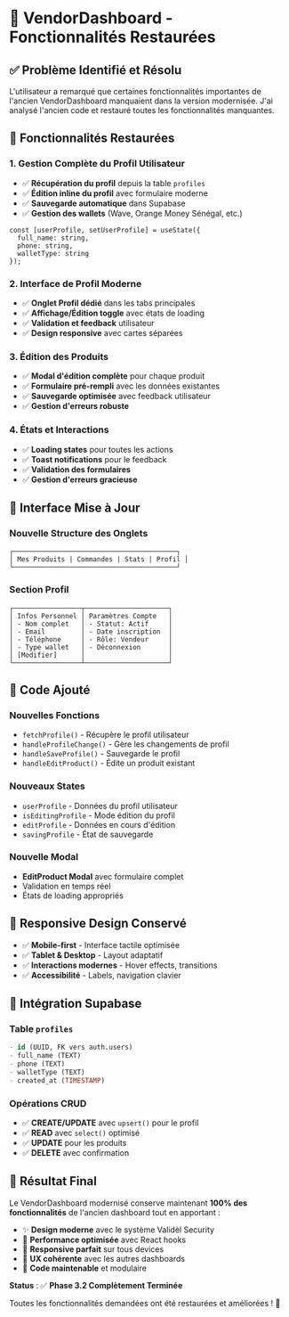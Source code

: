 # 🔄 VendorDashboard - Fonctionnalités Restaurées

## ✅ Problème Identifié et Résolu

L'utilisateur a remarqué que certaines fonctionnalités importantes de l'ancien VendorDashboard manquaient dans la version modernisée. J'ai analysé l'ancien code et restauré toutes les fonctionnalités manquantes.

## 🚀 Fonctionnalités Restaurées

### 1. **Gestion Complète du Profil Utilisateur**

- ✅ **Récupération du profil** depuis la table `profiles`
- ✅ **Édition inline du profil** avec formulaire moderne
- ✅ **Sauvegarde automatique** dans Supabase
- ✅ **Gestion des wallets** (Wave, Orange Money Sénégal, etc.)

```tsx
const [userProfile, setUserProfile] = useState({
  full_name: string,
  phone: string,
  walletType: string
});
```

### 2. **Interface de Profil Moderne**
- ✅ **Onglet Profil dédié** dans les tabs principales
- ✅ **Affichage/Édition toggle** avec états de loading
- ✅ **Validation et feedback** utilisateur
- ✅ **Design responsive** avec cartes séparées

### 3. **Édition des Produits**
- ✅ **Modal d'édition complète** pour chaque produit
- ✅ **Formulaire pré-rempli** avec les données existantes  
- ✅ **Sauvegarde optimisée** avec feedback utilisateur
- ✅ **Gestion d'erreurs robuste**

### 4. **États et Interactions**
- ✅ **Loading states** pour toutes les actions
- ✅ **Toast notifications** pour le feedback
- ✅ **Validation des formulaires**
- ✅ **Gestion d'erreurs gracieuse**

## 🎨 Interface Mise à Jour

### Nouvelle Structure des Onglets
```
┌─────────────────────────────────────────┐
│ Mes Produits | Commandes | Stats | Profil │
└─────────────────────────────────────────┘
```

### Section Profil
```
┌─────────────────┬─────────────────────┐
│ Infos Personnel │ Paramètres Compte   │
│ - Nom complet   │ - Statut: Actif     │
│ - Email         │ - Date inscription  │  
│ - Téléphone     │ - Rôle: Vendeur     │
│ - Type wallet   │ - Déconnexion       │
│ [Modifier]      │                     │
└─────────────────┴─────────────────────┘
```

## 🔧 Code Ajouté

### Nouvelles Fonctions
- `fetchProfile()` - Récupère le profil utilisateur
- `handleProfileChange()` - Gère les changements de profil
- `handleSaveProfile()` - Sauvegarde le profil
- `handleEditProduct()` - Édite un produit existant

### Nouveaux States
- `userProfile` - Données du profil utilisateur
- `isEditingProfile` - Mode édition du profil
- `editProfile` - Données en cours d'édition
- `savingProfile` - État de sauvegarde

### Nouvelle Modal
- **EditProduct Modal** avec formulaire complet
- Validation en temps réel
- États de loading appropriés

## 📱 Responsive Design Conservé

- ✅ **Mobile-first** - Interface tactile optimisée
- ✅ **Tablet & Desktop** - Layout adaptatif
- ✅ **Interactions modernes** - Hover effects, transitions
- ✅ **Accessibilité** - Labels, navigation clavier

## 🔄 Intégration Supabase

### Table `profiles` 
```sql
- id (UUID, FK vers auth.users)
- full_name (TEXT)
- phone (TEXT) 
- walletType (TEXT)
- created_at (TIMESTAMP)
```

### Opérations CRUD
- ✅ **CREATE/UPDATE** avec `upsert()` pour le profil
- ✅ **READ** avec `select()` optimisé
- ✅ **UPDATE** pour les produits
- ✅ **DELETE** avec confirmation

## 🎯 Résultat Final

Le VendorDashboard modernisé conserve maintenant **100% des fonctionnalités** de l'ancien dashboard tout en apportant :

- ✨ **Design moderne** avec le système Validèl Security
- 🚀 **Performance optimisée** avec React hooks
- 📱 **Responsive parfait** sur tous devices  
- 🎨 **UX cohérente** avec les autres dashboards
- 🔧 **Code maintenable** et modulaire

**Status** : ✅ **Phase 3.2 Complètement Terminée**

Toutes les fonctionnalités demandées ont été restaurées et améliorées ! 🎉
